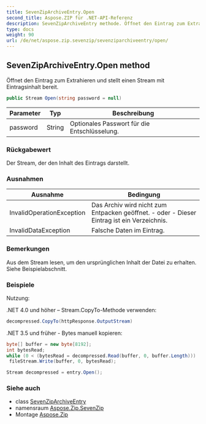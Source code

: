 ```yaml
---
title: SevenZipArchiveEntry.Open
second_title: Aspose.ZIP für .NET-API-Referenz
description: SevenZipArchiveEntry methode. Öffnet den Eintrag zum Extrahieren und stellt einen Stream mit Eintragsinhalt bereit.
type: docs
weight: 90
url: /de/net/aspose.zip.sevenzip/sevenziparchiveentry/open/
---
```

## SevenZipArchiveEntry.Open method

Öffnet den Eintrag zum Extrahieren und stellt einen Stream mit Eintragsinhalt bereit.

```csharp
public Stream Open(string password = null)
```

| Parameter | Typ | Beschreibung |
| --- | --- | --- |
| password | String | Optionales Passwort für die Entschlüsselung. |

### Rückgabewert

Der Stream, der den Inhalt des Eintrags darstellt.

### Ausnahmen

| Ausnahme | Bedingung |
| --- | --- |
| InvalidOperationException | Das Archiv wird nicht zum Entpacken geöffnet. - oder - Dieser Eintrag ist ein Verzeichnis. |
| InvalidDataException | Falsche Daten im Eintrag. |

### Bemerkungen

Aus dem Stream lesen, um den ursprünglichen Inhalt der Datei zu erhalten. Siehe Beispielabschnitt.

### Beispiele

Nutzung:

.NET 4.0 und höher – Stream.CopyTo-Methode verwenden:

```csharp
decompressed.CopyTo(httpResponse.OutputStream)
```

.NET 3.5 und früher - Bytes manuell kopieren:

```csharp
byte[] buffer = new byte[8192];
int bytesRead;
while (0 < (bytesRead = decompressed.Read(buffer, 0, buffer.Length)))
 fileStream.Write(buffer, 0, bytesRead);
```

```csharp
Stream decompressed = entry.Open();
```

### Siehe auch

* class [SevenZipArchiveEntry](../)
* namensraum [Aspose.Zip.SevenZip](../../sevenziparchiveentry/)
* Montage [Aspose.Zip](../../../)


